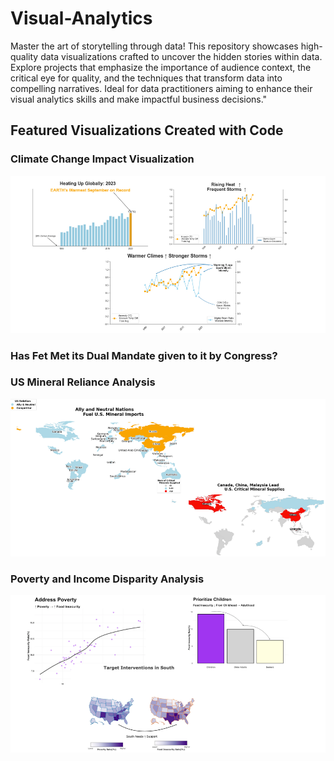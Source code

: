 # Visual-Analytics

Master the art of storytelling through data! This repository showcases high-quality data visualizations crafted to uncover the hidden stories within data. Explore projects that emphasize the importance of audience context, the critical eye for quality, and the techniques that transform data into compelling narratives. Ideal for data practitioners aiming to enhance their visual analytics skills and make impactful business decisions."

## Featured Visualizations Created with Code

### Climate Change Impact Visualization
![Climate Change](https://github.com/yinaS1234/Visual-Analytics/blob/main/climate.png)

### Has Fet Met its Dual Mandate given to it by Congress?


### US Mineral Reliance Analysis
![Map](https://github.com/yinaS1234/Visual-Analytics/blob/main/map.png)

### Poverty and Income Disparity Analysis
![Poverty Analysis](https://github.com/yinaS1234/Visual-Analytics/blob/main/poverty.png)
